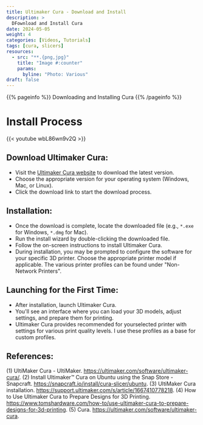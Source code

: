 ```yaml
---
title: Ultimaker Cura - Download and Install
description: >
  DFownload and Install Cura
date: 2024-05-05
weight: 4
categories: [Videos, Tutorials]
tags: [cura, slicers]
resources:
  - src: "**.{png,jpg}"
    title: "Image #:counter"
    params:
      byline: "Photo: Various"
draft: false
---
```


{{% pageinfo %}}
Downloading and Installing Cura
{{% /pageinfo %}}

# Install Process

{{< youtube wbL86wn9v2Q >}}

## Download Ultimaker Cura:

- Visit the [Ultimaker Cura website](https://ultimaker.com/software/ultimaker-cura) to download the latest version.
- Choose the appropriate version for your operating system (Windows, Mac, or Linux).
- Click the download link to start the download process.

## Installation:

- Once the download is complete, locate the downloaded file (e.g., `*.exe` for Windows, `*.dmg` for Mac).
- Run the install wizard by double-clicking the downloaded file.
- Follow the on-screen instructions to install Ultimaker Cura.
- During installation, you may be prompted to configure the software for your specific 3D printer. Choose the appropriate printer model if applicable. The various printer profiles can be found under "Non-Network Printers".

## Launching for the First Time:

- After installation, launch Ultimaker Cura.
- You'll see an interface where you can load your 3D models, adjust settings, and prepare them for printing.
- Ultimaker Cura provides recommended for yourselected printer with settings for various print quality levels. I use these profiles as a base for custom profiles.

## References:

(1) UltiMaker Cura - UltiMaker. https://ultimaker.com/software/ultimaker-cura/.
(2) Install Ultimaker™ Cura on Ubuntu using the Snap Store - Snapcraft. https://snapcraft.io/install/cura-slicer/ubuntu.
(3) UltiMaker Cura installation. https://support.ultimaker.com/s/article/1667410778218.
(4) How to Use Ultimaker Cura to Prepare Designs for 3D Printing. https://www.tomshardware.com/how-to/use-ultimaker-cura-to-prepare-designs-for-3d-printing.
(5) Cura. https://ultimaker.com/software/ultimaker-cura.
